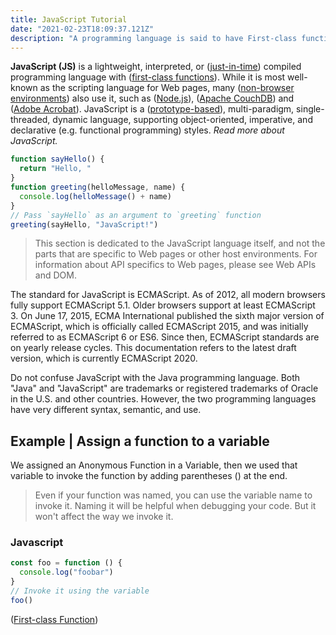 ```yaml
---
title: JavaScript Tutorial
date: "2021-02-23T18:09:37.121Z"
description: "A programming language is said to have First-class functions when functions in that language are treated like any other variable."
---
```


**JavaScript (JS)** is a lightweight, interpreted, or ([just-in-time](https://en.wikipedia.org/wiki/Just-in-time_compilation)) compiled programming language with ([first-class functions](https://developer.mozilla.org/en-US/docs/Glossary/First-class_Function)). While it is most well-known as the scripting language for Web pages, many ([non-browser environments](https://en.wikipedia.org/wiki/JavaScript#Uses_outside_Web_pages)) also use it, such as ([Node.js](https://developer.mozilla.org/en-US/docs/Glossary/Node.js)), ([Apache CouchDB](https://couchdb.apache.org/)) and ([Adobe Acrobat](http://www.adobe.com/devnet/acrobat/javascript.html/)). JavaScript is a ([prototype-based](https://developer.mozilla.org/en-US/docs/Glossary/Prototype-based_programming)), multi-paradigm, single-threaded, dynamic language, supporting object-oriented, imperative, and declarative (e.g. functional programming) styles. _Read more about JavaScript._

```javascript
function sayHello() {
  return "Hello, "
}
function greeting(helloMessage, name) {
  console.log(helloMessage() + name)
}
// Pass `sayHello` as an argument to `greeting` function
greeting(sayHello, "JavaScript!")
```

> This section is dedicated to the JavaScript language itself, and not the parts that are specific to Web pages or other host environments. For information about API specifics to Web pages, please see Web APIs and DOM.

The standard for JavaScript is ECMAScript. As of 2012, all modern browsers fully support ECMAScript 5.1. Older browsers support at least ECMAScript 3. On June 17, 2015, ECMA International published the sixth major version of ECMAScript, which is officially called ECMAScript 2015, and was initially referred to as ECMAScript 6 or ES6. Since then, ECMAScript standards are on yearly release cycles. This documentation refers to the latest draft version, which is currently ECMAScript 2020.

Do not confuse JavaScript with the Java programming language. Both "Java" and "JavaScript" are trademarks or registered trademarks of Oracle in the U.S. and other countries. However, the two programming languages have very different syntax, semantic, and use.

## Example | Assign a function to a variable

We assigned an Anonymous Function in a Variable, then we used that variable to invoke the function by adding parentheses () at the end.

> Even if your function was named, you can use the variable name to invoke it. Naming it will be helpful when debugging your code. But it won't affect the way we invoke it.

### Javascript

```javascript
const foo = function () {
  console.log("foobar")
}
// Invoke it using the variable
foo()
```

([First-class Function](https://developer.mozilla.org/en-US/docs/Glossary/First-class_Function))
